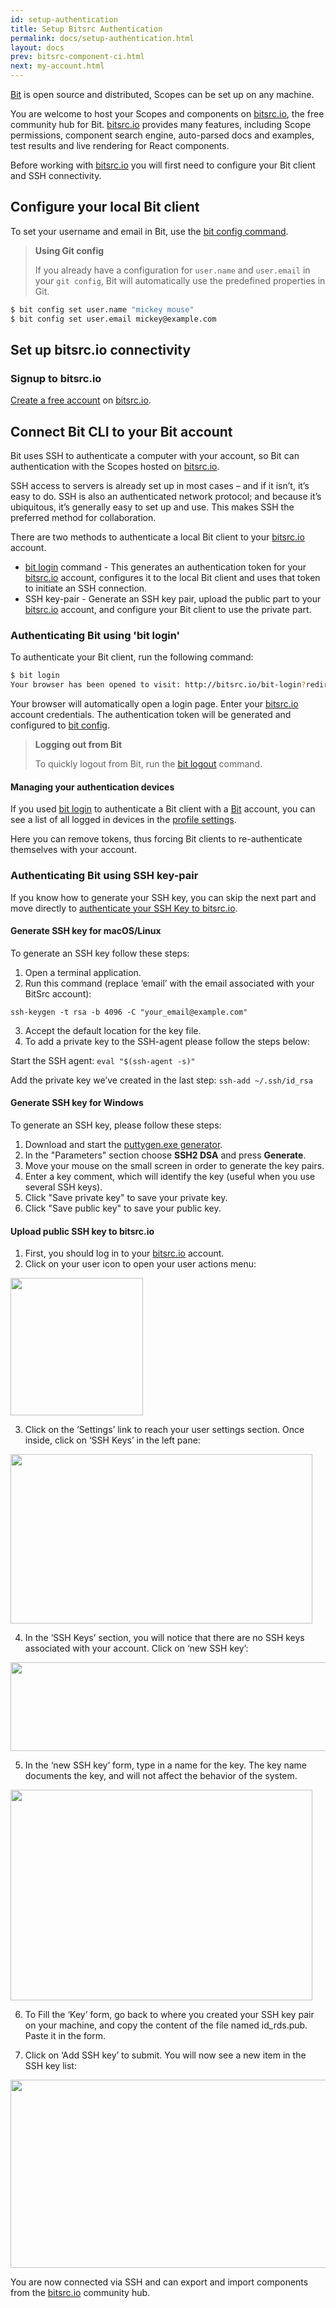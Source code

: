```yaml
---
id: setup-authentication
title: Setup Bitsrc Authentication
permalink: docs/setup-authentication.html
layout: docs
prev: bitsrc-component-ci.html
next: my-account.html
---
```


[Bit](https://github.com/teambit/bit) is open source and distributed, Scopes can be set up on any machine.

You are welcome to host your Scopes and components on [bitsrc.io](https://bitsrc.io), the free community hub for Bit.
[bitsrc.io](https://bitsrc.io) provides many features, including Scope permissions, component search engine, auto-parsed docs and examples, test results and live rendering for React components.

Before working with [bitsrc.io](https://bitsrc.io) you will first need to configure your Bit client and SSH connectivity.

## Configure your local Bit client

To set your username and email in Bit, use the [bit config command](/docs/cli-config.html).

> **Using Git config**
>
> If you already have a configuration for `user.name` and `user.email` in your `git config`, Bit will automatically use the predefined properties in Git.

```bash
$ bit config set user.name "mickey mouse"
$ bit config set user.email mickey@example.com
```

## Set up bitsrc.io connectivity

### Signup to bitsrc.io

[Create a free account](https://bitsrc.io/signup) on [bitsrc.io](https://bitsrc.io).

## Connect Bit CLI to your Bit account

Bit uses SSH to authenticate a computer with your account, so Bit can authentication with the Scopes hosted on [bitsrc.io](https://bitsrc.io).

SSH access to servers is already set up in most cases – and if it isn’t, it’s easy to do. SSH is also an authenticated network protocol; and because it’s ubiquitous, it’s generally easy to set up and use.
This makes SSH the preferred method for collaboration.

There are two methods to authenticate a local Bit client to your [bitsrc.io](bitsrc.io) account.

- [bit login](/docs/cli-login.html) command - This generates an authentication token for your [bitsrc.io](bitsrc.io) account, configures it to the local Bit client and uses that token to initiate an SSH connection.
- SSH key-pair - Generate an SSH key pair, upload the public part to your [bitsrc.io](bitsrc.io) account, and configure your Bit client to use the private part.

### Authenticating Bit using 'bit login'

To authenticate your Bit client, run the following command:

```bash
$ bit login
Your browser has been opened to visit: http://bitsrc.io/bit-login?redirect_uri=http://localhost:8085...
```

Your browser will automatically open a login page. Enter your [bitsrc.io](bitsrc.io) account credentials. The authentication token will be generated and configured to [bit config](/docs/cli-config.html).

> **Logging out from Bit**
>
> To quickly logout from Bit, run the [bit logout](/docs/cli-logout.html) command.

#### Managing your authentication devices

If you used [bit login](/docs/cli-login.html) to authenticate a Bit client with a [Bit](bitsrc.io) account, you can see a list of all logged in devices in the [profile settings](https://bitsrc.io/settings).

Here you can remove tokens, thus forcing Bit clients to re-authenticate themselves with your account.

### Authenticating Bit using SSH key-pair

If you know how to generate your SSH key, you can skip the next part and move directly to [authenticate your SSH Key to bitsrc.io](#upload-public-ssh-key-to-bitsrcio).

#### Generate SSH key for macOS/Linux

To generate an SSH key follow these steps:

1. Open a terminal application.
2. Run this command (replace ‘email’ with the email associated with your BitSrc account):

`ssh-keygen -t rsa -b 4096 -C "your_email@example.com"`

3. Accept the default location for the key file.
4. To add a private key to the SSH-agent please follow the steps below:

Start the SSH agent: `eval "$(ssh-agent -s)"`

Add the private key we’ve created in the last step: `ssh-add ~/.ssh/id_rsa`

#### Generate SSH key for Windows

To generate an SSH key, please follow these steps:

1. Download and start the [puttygen.exe generator](https://winscp.net/eng/docs/ui_puttygen).
2. In the "Parameters" section choose **SSH2 DSA** and press **Generate**.
3. Move your mouse on the small screen in order to generate the key pairs.
4. Enter a key comment, which will identify the key (useful when you use several SSH keys).
5. Click "Save private key" to save your private key.
6. Click "Save public key" to save your public key.

#### Upload public SSH key to bitsrc.io

1. First, you should log in to your [bitsrc.io](https://bitsrc.io/login) account.
2. Click on your user icon to open your user actions menu:

<img src="https://storage.googleapis.com/bit-docs/SSH%20connect%201.png" width="212" height="220" margin=20 />

3. Click on the ‘Settings’ link to reach your user settings section. Once inside, click on ‘SSH Keys’ in the left pane:

<img src="https://storage.googleapis.com/bit-docs/ssh%20key%202.png" width="483" height="271" margin=20 />

4. In the ‘SSH Keys’ section, you will notice that there are no SSH keys associated with your account. Click on ‘new SSH key’:

<img src="https://storage.googleapis.com/bit-docs/ssh%20key%203.png" width="525" height="142" margin=20 />

5. In the ‘new SSH key’ form, type in a name for the key. 
The key name documents the key, and will not affect the behavior of the system.

<img src="https://storage.googleapis.com/bit-docs/ssh%20key%204.png" width="483" height="337" margin=20 />

6. To Fill the ‘Key’ form, go back to where you created your SSH key pair on your machine, and copy the content of the file named id_rds.pub. 
Paste it in the form. 

7. Click on ‘Add SSH key’ to submit. 
You will now see a new item in the SSH key list:

<img src="https://storage.googleapis.com/bit-docs/ssh%20key%205.png" width="585" height="301" margin=20 />

You are now connected via SSH and can export and import components from the [bitsrc.io](https://bitsrc.io) community hub.